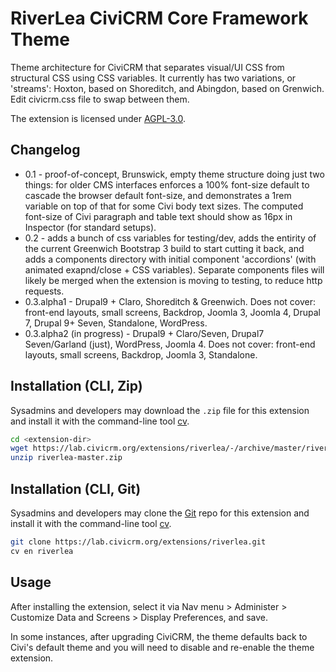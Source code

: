 # RiverLea CiviCRM Core Framework Theme

Theme architecture for CiviCRM that separates visual/UI CSS from structural CSS using CSS variables. It currently has two variations, or 'streams': Hoxton, based on Shoreditch, and Abingdon, based on Grenwich. Edit civicrm.css file to swap between them.

The extension is licensed under [AGPL-3.0](LICENSE.txt).

## Changelog

- 0.1 - proof-of-concept, Brunswick, empty theme structure doing just two things: for older CMS interfaces enforces a 100% font-size default to cascade the browser default font-size, and demonstrates a 1rem variable on top of that for some Civi body text sizes. The computed font-size of Civi paragraph and table text should show as 16px in Inspector (for standard setups).
- 0.2 - adds a bunch of css variables for testing/dev, adds the entirity of the current Greenwich Bootstrap 3 build to start cutting it back, and adds a components directory with initial component 'accordions' (with animated exapnd/close + CSS variables). Separate components files will likely be merged when the extension is moving to testing, to reduce http requests.
- 0.3.alpha1 - Drupal9 + Claro, Shoreditch & Greenwich. Does not cover: front-end layouts, small screens, Backdrop, Joomla 3, Joomla 4, Drupal 7, Drupal 9+ Seven, Standalone, WordPress.
- 0.3.alpha2 (in progress) - Drupal9 + Claro/Seven, Drupal7 Seven/Garland (just), WordPress, Joomla 4. Does not cover: front-end layouts, small screens, Backdrop, Joomla 3, Standalone.

## Installation (CLI, Zip)

Sysadmins and developers may download the `.zip` file for this extension and
install it with the command-line tool [cv](https://github.com/civicrm/cv).

```bash
cd <extension-dir>
wget https://lab.civicrm.org/extensions/riverlea/-/archive/master/riverlea-master.zip
unzip riverlea-master.zip
```

## Installation (CLI, Git)

Sysadmins and developers may clone the [Git](https://en.wikipedia.org/wiki/Git) repo for this extension and
install it with the command-line tool [cv](https://github.com/civicrm/cv).

```bash
git clone https://lab.civicrm.org/extensions/riverlea.git
cv en riverlea
```

## Usage

After installing the extension, select it via Nav menu > Administer > Customize Data and Screens > Display Preferences, and save.

In some instances, after upgrading CiviCRM, the theme defaults back to Civi's default theme and you will need to disable and re-enable the theme extension.
